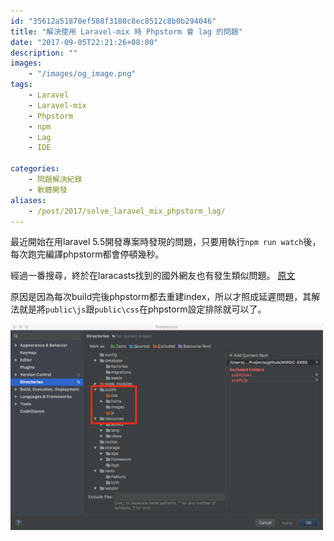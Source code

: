 ```yaml
---
id: "35612a51870ef588f3180c8ec8512c8b0b294046"
title: "解決使用 Laravel-mix 時 Phpstorm 會 lag 的問題"
date: "2017-09-05T22:21:26+08:00"
description: ""
images:
    - "/images/og_image.png"
tags: 
    - Laravel
    - Laravel-mix
    - Phpstorm
    - npm
    - Lag
    - IDE
    
categories:
    - 問題解決紀錄
    - 軟體開發
aliases:
    - /post/2017/solve_laravel_mix_phpstorm_lag/
---
```


最近開始在用laravel 5.5開發專案時發現的問題，只要用執行`npm run watch`後，
每次跑完編譯phpstorm都會停頓幾秒。

<!--more-->

經過一番搜尋，終於在laracasts找到的國外網友也有發生類似問題。 
[原文](https://laracasts.com/discuss/channels/javascript/laravel-mix-phpstorm-lag)

原因是因為每次build完後phpstorm都去重建index，所以才照成延遲問題，其解法就是將`public\js`跟`public\css`在phpstorm設定排除就可以了。

<img src="/images/2017/2017_09_05_solve_laravel_mix_phpstorm_lag.png" alt="Image" width="500">
